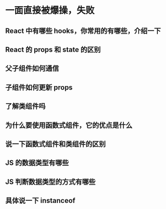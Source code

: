 # 一面直接被爆操，失败

## React 中有哪些 hooks，你常用的有哪些，介绍一下

## React 的 props 和 state 的区别

## 父子组件如何通信

## 子组件如何更新 props

## 了解类组件吗

## 为什么要使用函数式组件，它的优点是什么

## 说一下函数式组件和类组件的区别

## JS 的数据类型有哪些

## JS 判断数据类型的方式有哪些

## 具体说一下 instanceof 
